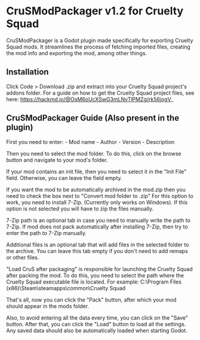 # CruSModPackager v1.2 for Cruelty Squad
CruSModPackager is a Godot plugin made specifically for exporting Cruelty Squad mods. It streamlines the process of fetching imported files, creating the mod info and exporting the mod, among other things.

## Installation
Click Code > Download .zip and extract into your Cruelty Squad project's addons folder. For a guide on how to get the Cruelty Squad project files, see here: https://hackmd.io/@OsM6oUcXSwG3mLNvTlPMZg/rk56jogV_

## CruSModPackager Guide (Also present in the plugin)

First you need to enter:
	- Mod name
	- Author
	- Version
	- Description

Then you need to select the mod folder.
To do this, click on the browse button and navigate to your mod's folder.

If your mod contains an init file, then you need to select it in the "Init File" field.
Otherwise, you can leave the field empty.

If you want the mod to be automatically archived in the mod.zip then you need to check the box next to "Convert mod folder to .zip"
For this option to work, you need to install 7-Zip. (Currently only works on Windows).
If this option is not selected you will have to zip the files manually.

7-Zip path is an optional tab in case you need to manually write the path to 7-Zip.
If mod does not pack automatically after installing 7-Zip, then try to enter the path to 7-Zip manually.

Additional files is an optional tab that will add files in the selected folder to the archive.
You can leave this tab empty if you don't need to add remaps or other files.

"Load CruS after packaging" is responsible for launching the Cruelty Squad after packing the mod.
To do this, you need to select the path where the Cruelty Squad executable file is located.
For example: C:\Program Files (x86)\Steam\steamapps\common\Cruelty Squad

That's all, now you can click the "Pack" button, after which your mod should appear in the mods folder.

Also, to avoid entering all the data every time, you can click on the "Save" button.
After that, you can click the "Load" button to load all the settings. Any saved data should also be automatically loaded when starting Godot.
